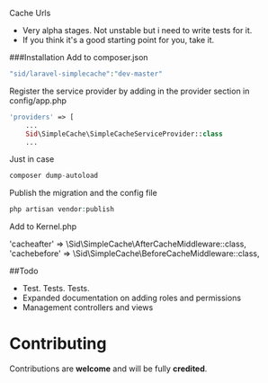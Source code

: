 Cache Urls

- Very alpha stages. Not unstable but i need to write tests for it.
- If you think it's a good starting point for you, take it.


###Installation
Add to composer.json 

```php
"sid/laravel-simplecache":"dev-master" 
```

Register the service provider by adding in the provider section in config/app.php

```php
'providers' => [
    ...
    Sid\SimpleCache\SimpleCacheServiceProvider::class
    ...
```

Just in case

```php
composer dump-autoload
```

Publish the migration and the config file

```php
php artisan vendor:publish
```

Add to Kernel.php

'cacheafter' => \Sid\SimpleCache\AfterCacheMiddleware::class,
'cachebefore' => \Sid\SimpleCache\BeforeCacheMiddleware::class,


##Todo
- Test. Tests. Tests.
- Expanded documentation on adding roles and permissions
- Management controllers and views

# Contributing

Contributions are **welcome** and will be fully **credited**.